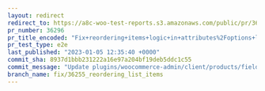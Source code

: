 ```yaml
---
layout: redirect
redirect_to: https://a8c-woo-test-reports.s3.amazonaws.com/public/pr/36296/e2e/index.html
pr_number: 36296
pr_title_encoded: "Fix+reordering+items+logic+in+attributes%2Foptions+lists"
pr_test_type: e2e
last_published: "2023-01-05 12:35:40 +0000"
commit_sha: 8937d1bbb231222a16e97a204bf19deb5ddc1c55
commit_message: "Update plugins/woocommerce-admin/client/products/fields/attribute-fie…"
branch_name: fix/36255_reordering_list_items
---
```

